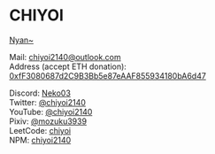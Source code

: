 # CHIYOI
[Nyan~](https://neko03.moe/chiyoi)

Mail: chiyoi2140@outlook.com\
Address (accept ETH donation): [0xfF3080687d2C9B3Bb5e87eAAF855934180bA6d47](https://etherscan.io/address/0xfF3080687d2C9B3Bb5e87eAAF855934180bA6d47)

Discord: [Neko03](https://discord.gg/92F2d47Kz5)\
Twitter: [@chiyoi2140](https://twitter.com/chiyoi2140)\
YouTube: [@chiyoi2140](https://www.youtube.com/@chiyoi2140)\
Pixiv: [@mozuku3939](https://www.pixiv.net/users/33257904)\
LeetCode: [chiyoi](https://leetcode.com/chiyoi)\
NPM: [chiyoi2140](https://www.npmjs.com)

